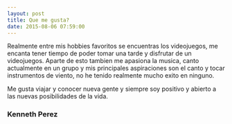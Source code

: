 ```yaml
---
layout: post
title: Que me gusta?
date: 2015-08-06 07:59:00
---
```

Realmente entre mis hobbies favoritos se encuentras los videojuegos, me encanta tener tiempo de poder tomar una tarde y disfrutar de un videojuegos.
Aparte de esto tambien me apasiona la musica, canto actualmente en un grupo y mis principales aspiraciones son el canto y tocar instrumentos de viento, no he tenido realmente mucho exito en ninguno.

Me gusta viajar y conocer nueva gente y siempre soy positivo y abierto a las nuevas posibilidades de la vida.



### Kenneth Perez
